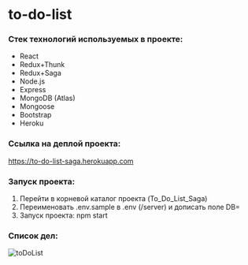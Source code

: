 # to-do-list

### Стек технологий используемых в проекте:

- React
- Redux+Thunk
- Redux+Saga
- Node.js
- Express
- MongoDB (Atlas)
- Mongoose
- Bootstrap
- Heroku

### Ссылка на деплой проекта:

https://to-do-list-saga.herokuapp.com

### Запуск проекта:

1. Перейти в корневой каталог проекта (To_Do_List_Saga)
3. Переименовать .env.sample в .env (/server) и дописать поле DB=
4. Запуск проекта: npm start

### Список дел:

![toDoList](https://github.com/irinatarshinaeva/The_Notes_Saga/blob/master/client/src/assets/screenshots/toDoListNew.png 'Список дел')

